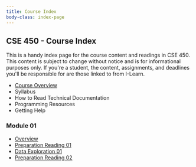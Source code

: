 ```yaml
---
title: Course Index
body-class: index-page
---
```


## CSE 450 - Course Index

This is a handy index page for the course content and readings in CSE 450. This content is subject to change without notice and is for informational purposes only. If you're a student, the content, assignments, and deadlines you'll be responsible for are those linked to from I-Learn.

* [Course Overview](./course/overview.html)
* Syllabus
* How to Read Technical Documentation
* Programming Resources
* Getting Help

### Module 01
* [Overview](./module-01/overview.html)
* [Preparation Reading 01](./module-01/preparation-01.html)
* [Data Exploration 01](./module-01/exploration-01.html)
* [Preparation Reading 02](./module-01/preparation-02.html)